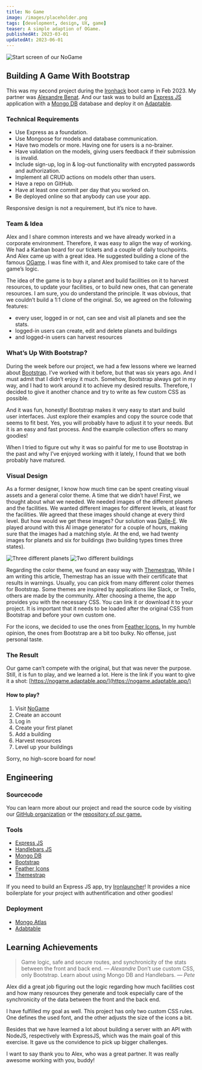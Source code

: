 ```yaml
---
title: No Game
image: /images/placeholder.png
tags: [development, design, UX, game]
teaser: A simple adaption of OGame.
publishedAt: 2023-03-01
updatedAt: 2023-06-01
---
```


![Start screen of our NoGame](/images/projects/no-game-1.png)

## Building A Game With Bootstrap

This was my second project during the [Ironhack](https://www.ironhack.com/) boot camp in Feb 2023. My partner was [Alexandre Benat](https://github.com/ABenat1988). And our task was to build an [Express JS](https://expressjs.com/) application with a [Mongo DB](https://www.mongodb.com/) database and deploy it on [Adaptable](https://www.adaptable.app).

### Technical Requirements

- Use Express as a foundation.
- Use Mongoose for models and database communication.
- Have two models or more. Having one for users is a no-brainer.
- Have validation on the models, giving users feedback if their submission is invalid.
- Include sign-up, log in & log-out functionality with encrypted passwords and authorization.
- Implement all CRUD actions on models other than users.
- Have a repo on GitHub.
- Have at least one commit per day that you worked on.
- Be deployed online so that anybody can use your app.

Responsive design is not a requirement, but it’s nice to have.

### Team & Idea

Alex and I share common interests and we have already worked in a corporate environment. Therefore, it was easy to align the way of working. We had a Kanban board for our tickets and a couple of daily touchpoints. And Alex came up with a great idea. He suggested building a clone of the famous [OGame](https://www.ogame.org/). I was fine with it, and Alex promised to take care of the game’s logic.

The idea of the game is to buy a planet and build facilities on it to harvest resources, to update your facilities, or to build new ones, that can generate resources. I am sure, you do understand the principle. It was obvious, that we couldn’t build a 1:1 clone of the original. So, we agreed on the following features:

- every user, logged in or not, can see and visit all planets and see the stats.
- logged-in users can create, edit and delete planets and buildings
- and logged-in users can harvest resources

### What’s Up With Bootstrap?

During the week before our project, we had a few lessons where we learned about [Bootstrap](https://getbootstrap.com/). I’ve worked with it before, but that was six years ago. And I must admit that I didn’t enjoy it much. Somehow, Bootstrap always got in my way, and I had to work around it to achieve my desired results. Therefore, I decided to give it another chance and try to write as few custom CSS as possible.

And it was fun, honestly! Bootstrap makes it very easy to start and build user interfaces. Just explore their examples and copy the source code that seems to fit best. Yes, you will probably have to adjust it to your needs. But it is an easy and fast process. And the example collection offers so many goodies!

When I tried to figure out why it was so painful for me to use Bootstrap in the past and why I’ve enjoyed working with it lately, I found that we both probably have matured.

### Visual Design

As a former designer, I know how much time can be spent creating visual assets and a general color theme. A time that we didn’t have! First, we thought about what we needed. We needed images of the different planets and the facilities. We wanted different images for different levels, at least for the facilities. We agreed that these images should change at every third level. But how would we get these images? Our solution was [Dalle-E](https://openai.com/dall-e-2). We played around with this AI image generator for a couple of hours, making sure that the images had a matching style. At the end, we had twenty images for planets and six for buildings (two building types times three states).

![Three different planets](/images/projects/no-game-6.png)
![Two different buildings](/images/projects/no-game-5.png)

Regarding the color theme, we found an easy way with [Themestrap.](https://themestr.app/) While I am writing this article, Themestrap has an issue with their certificate that results in warnings. Usually, you can pick from many different color themes for Bootstrap.
Some themes are inspired by applications like Slack, or Trello, others are made by the community. After choosing a theme, the app provides you with the necessary CSS. You can link it or download it to your project. It is important that it needs to be loaded after the original CSS from Bootstrap and before your own custom one.

For the icons, we decided to use the ones from [Feather Icons.](https://feathericons.com/) In my humble opinion, the ones from Bootstrap are a bit too bulky. No offense, just personal taste.

### The Result

Our game can’t compete with the original, but that was never the purpose. Still, it is fun to play, and we learned a lot.
Here is the link if you want to give it a shot: [https://nogame.adaptable.app/](https://nogame.adaptable.app/)

#### How to play?

1. Visit [NoGame](https://nogame.adaptable.app/)
2. Create an account
3. Log in
4. Create your first planet
5. Add a building
6. Harvest resources
7. Level up your buildings

Sorry, no high-score board for now!

## Engineering

### Sourcecode

You can learn more about our project and read the source code by visiting our [GitHub organization](https://github.com/Pete-Alex) or the [repository of our game.](https://github.com/Pete-Alex/noGame)

### Tools

- [Express JS](https://expressjs.com/)
- [Handlebars JS](https://handlebarsjs.com/)
- [Mongo DB](https://www.mongodb.com/)
- [Bootstrap](https://getbootstrap.com/)
- [Feather Icons](https://feathericons.com/)
- [Themestrap](https://themestr.app/)

If you need to build an Express JS app, try [Ironlauncher](https://github.com/ironhack-edu/ironlauncher)! It provides a nice boilerplate for your project with authentification and other goodies!

### Deployment

- [Mongo Atlas](https://www.mongodb.com/atlas)
- [Adabtable](https://adaptable.io/)

## Learning Achievements

> Game logic, safe and secure routes, and synchronicity of the stats between the front and back end.
> _— Alexandre_
> Don’t use custom CSS, only Bootstrap. Learn about using Mongo DB and Handlebars.
> _— Pete_

Alex did a great job figuring out the logic regarding how much facilities cost and how many resources they generate and took especially care of the synchronicity of the data between the front and the back end.

I have fulfilled my goal as well. This project has only two custom CSS rules. One defines the used font, and the other adjusts the size of the icons a bit.

Besides that we have learned a lot about building a server with an API with NodeJS, respectively with ExpressJS, which was the main goal of this exercise. It gave us the convidence to pick up bigger challenges.

I want to say thank you to Alex, who was a great partner. It was really awesome working with you, buddy!
